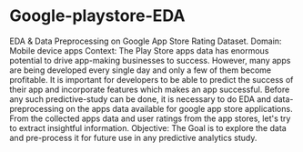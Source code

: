 # Google-playstore-EDA

EDA & Data Preprocessing on Google App Store Rating Dataset.
Domain: Mobile device apps
Context:
The Play Store apps data has enormous potential to drive app-making businesses to success. However, many
apps are being developed every single day and only a few of them become profitable. It is important for
developers to be able to predict the success of their app and incorporate features which makes an app
successful. Before any such predictive-study can be done, it is necessary to do EDA and data-preprocessing on
the apps data available for google app store applications. From the collected apps data and user ratings from
the app stores, let's try to extract insightful information.
Objective:
The Goal is to explore the data and pre-process it for future use in any predictive analytics study.
